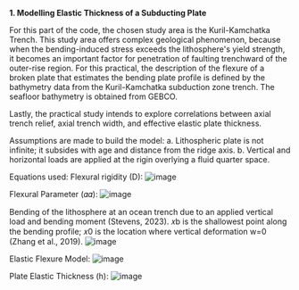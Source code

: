 **1. Modelling Elastic Thickness of a Subducting Plate**

For this part of the code, the chosen study area is the Kuril-Kamchatka Trench.
This study area offers complex geological phenomenon, because when the bending-induced stress exceeds the lithosphere's yield strength, it becomes an important factor for penetration of faulting trenchward of the outer-rise region.
For this practical, the description of the flexure of a broken plate that estimates the bending plate profile is defined by the bathymetry data from the Kuril-Kamchatka subduction zone trench.
The seafloor bathymetry is obtained from GEBCO.

Lastly, the practical study intends to explore correlations between axial trench relief, axial trench width, and effective elastic plate thickness. 

Assumptions are made to build the model:
a. Lithospheric plate is not infinite; it subsides with age and distance from the ridge axis.
b. Vertical and horizontal loads are applied at the rigin overlying a fluid quarter space.

Equations used:
Flexural rigidity (D):
![image](https://github.com/geniavf/Geodynamics-and-Solid-Earth-Geophysics/assets/159028891/9a73b52d-3c3e-4d76-99ba-d8104b9131e8)

Flexural Parameter (𝛼𝛼):
![image](https://github.com/geniavf/Geodynamics-and-Solid-Earth-Geophysics/assets/159028891/068681c0-7c2f-491d-b1ec-08fc1809e3c9)

Bending of the lithosphere at an ocean trench due to an applied vertical load and bending moment (Stevens, 2023). 
𝑥b is the shallowest point along the bending profile; 𝑥0 is the location where vertical deformation w=0 (Zhang et al., 2019).
![image](https://github.com/geniavf/Geodynamics-and-Solid-Earth-Geophysics/assets/159028891/d3076071-eb6d-4812-ae98-5bfb3d1e4b0e)

Elastic Flexure Model:
![image](https://github.com/geniavf/Geodynamics-and-Solid-Earth-Geophysics/assets/159028891/90ffb1a1-b2ba-4c35-a232-27e924173005)

Plate Elastic Thickness (h):
![image](https://github.com/geniavf/Geodynamics-and-Solid-Earth-Geophysics/assets/159028891/0d0c6cc3-79ff-407d-9a19-9560780921d0)

